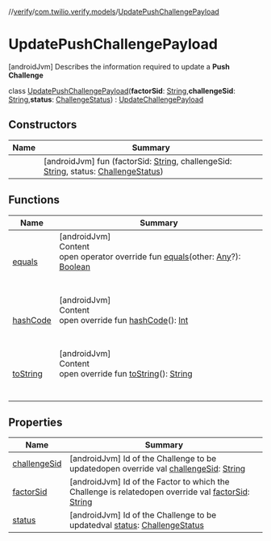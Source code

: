 //[verify](../../index.md)/[com.twilio.verify.models](../index.md)/[UpdatePushChallengePayload](index.md)



# UpdatePushChallengePayload  
 [androidJvm] Describes the information required to update a **Push Challenge**  
  
class [UpdatePushChallengePayload](index.md)(**factorSid**: [String](https://kotlinlang.org/api/latest/jvm/stdlib/kotlin/-string/index.html),**challengeSid**: [String](https://kotlinlang.org/api/latest/jvm/stdlib/kotlin/-string/index.html),**status**: [ChallengeStatus](../-challenge-status/index.md)) : [UpdateChallengePayload](../-update-challenge-payload/index.md)   


## Constructors  
  
|  Name|  Summary| 
|---|---|
| [<init>](-init-.md)|  [androidJvm] fun [<init>](-init-.md)(factorSid: [String](https://kotlinlang.org/api/latest/jvm/stdlib/kotlin/-string/index.html), challengeSid: [String](https://kotlinlang.org/api/latest/jvm/stdlib/kotlin/-string/index.html), status: [ChallengeStatus](../-challenge-status/index.md))   <br>


## Functions  
  
|  Name|  Summary| 
|---|---|
| [equals](https://kotlinlang.org/api/latest/jvm/stdlib/kotlin/-any/equals.html)| [androidJvm]  <br>Content  <br>open operator override fun [equals](https://kotlinlang.org/api/latest/jvm/stdlib/kotlin/-any/equals.html)(other: [Any](https://kotlinlang.org/api/latest/jvm/stdlib/kotlin/-any/index.html)?): [Boolean](https://kotlinlang.org/api/latest/jvm/stdlib/kotlin/-boolean/index.html)  <br><br><br>
| [hashCode](https://kotlinlang.org/api/latest/jvm/stdlib/kotlin/-any/hash-code.html)| [androidJvm]  <br>Content  <br>open override fun [hashCode](https://kotlinlang.org/api/latest/jvm/stdlib/kotlin/-any/hash-code.html)(): [Int](https://kotlinlang.org/api/latest/jvm/stdlib/kotlin/-int/index.html)  <br><br><br>
| [toString](https://kotlinlang.org/api/latest/jvm/stdlib/kotlin/-any/to-string.html)| [androidJvm]  <br>Content  <br>open override fun [toString](https://kotlinlang.org/api/latest/jvm/stdlib/kotlin/-any/to-string.html)(): [String](https://kotlinlang.org/api/latest/jvm/stdlib/kotlin/-string/index.html)  <br><br><br>


## Properties  
  
|  Name|  Summary| 
|---|---|
| [challengeSid](index.md#com.twilio.verify.models/UpdatePushChallengePayload/challengeSid/#/PointingToDeclaration/)|  [androidJvm] Id of the Challenge to be updatedopen override val [challengeSid](index.md#com.twilio.verify.models/UpdatePushChallengePayload/challengeSid/#/PointingToDeclaration/): [String](https://kotlinlang.org/api/latest/jvm/stdlib/kotlin/-string/index.html)   <br>
| [factorSid](index.md#com.twilio.verify.models/UpdatePushChallengePayload/factorSid/#/PointingToDeclaration/)|  [androidJvm] Id of the Factor to which the Challenge is relatedopen override val [factorSid](index.md#com.twilio.verify.models/UpdatePushChallengePayload/factorSid/#/PointingToDeclaration/): [String](https://kotlinlang.org/api/latest/jvm/stdlib/kotlin/-string/index.html)   <br>
| [status](index.md#com.twilio.verify.models/UpdatePushChallengePayload/status/#/PointingToDeclaration/)|  [androidJvm] Id of the Challenge to be updatedval [status](index.md#com.twilio.verify.models/UpdatePushChallengePayload/status/#/PointingToDeclaration/): [ChallengeStatus](../-challenge-status/index.md)   <br>

